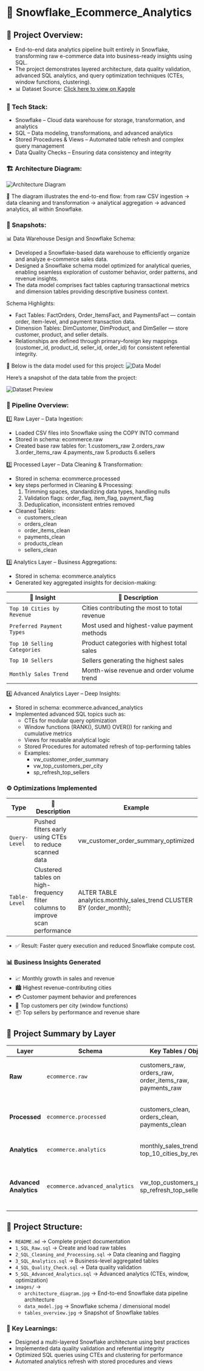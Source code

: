 # 🧊 Snowflake_Ecommerce_Analytics

## 📌 Project Overview:
- End-to-end data analytics pipeline built entirely in Snowflake, transforming raw e-commerce data into business-ready insights using SQL.
- The project demonstrates layered architecture, data quality validation, advanced SQL analytics, and query optimization techniques (CTEs, window functions, clustering).
- 📊 Dataset Source: [Click here to view on Kaggle](https://www.kaggle.com/datasets/olistbr/brazilian-ecommerce?resource=download&select=olist_products_dataset.csv)

### 🧰 Tech Stack:

- Snowflake – Cloud data warehouse for storage, transformation, and analytics
- SQL – Data modeling, transformations, and advanced analytics
- Stored Procedures & Views – Automated table refresh and complex query management
- Data Quality Checks – Ensuring data consistency and integrity

### 🏗️ Architecture Diagram:
![Architecture Diagram](images/architecture_diagram.jpg)

📘 The diagram illustrates the end-to-end flow:
from raw CSV ingestion → data cleaning and transformation → analytical aggregation → advanced analytics, all within Snowflake.

### 📸 Snapshots:
📊 Data Warehouse Design and Snowflake Schema:
 - Developed a Snowflake-based data warehouse to efficiently organize and analyze e-commerce sales data.
 - Designed a Snowflake schema model optimized for analytical queries, enabling seamless exploration of customer behavior, order patterns, and revenue insights.
 - The data model comprises fact tables capturing transactional metrics and dimension tables providing descriptive business context.

Schema Highlights:
 - Fact Tables: FactOrders, Order_ItemsFact, and PaymentsFact — contain order, item-level, and payment transaction data.
 - Dimension Tables: DimCustomer, DimProduct, and DimSeller — store customer, product, and seller details.
 - Relationships are defined through primary–foreign key mappings (customer_id, product_id, seller_id, order_id) for consistent referential integrity.
   
📘 Below is the data model used for this project:
![Data Model](images/data_model.jpg)

Here’s a snapshot of the data table from the project:

![Dataset Preview](images/tables_overview.jpg)

### 🔄 Pipeline Overview:
1️⃣ Raw Layer – Data Ingestion:
- Loaded CSV files into Snowflake using the COPY INTO command
- Stored in schema: ecommerce.raw
- Created base raw tables for:
  1.customers_raw
  2.orders_raw
  3.order_items_raw
  4.payments_raw
  5.products
  6.sellers

2️⃣ Processed Layer – Data Cleaning & Transformation:
- Stored in schema: ecommerce.processed
- key steps performed in Cleaning & Processing:
  1. Trimming spaces, standardizing data types, handling nulls
  2. Validation flags: order_flag, item_flag, payment_flag
  3. Deduplication, inconsistent entries removed
- Cleaned Tables:
   - customers_clean
   - orders_clean
   - order_items_clean
   - payments_clean
   - products_clean
   - sellers_clean

3️⃣ Analytics Layer – Business Aggregations:
- Stored in schema: ecommerce.analytics
- Generated key aggregated insights for decision-making:
  
|           🧩  Insight            |                     📄 Description                   |
|-----------------------------------|------------------------------------------------------|
|     `Top 10 Cities by Revenue`    |     Cities contributing the most to total revenue    |
|     `Preferred Payment Types`     |     Most used and highest-value payment methods      |
|     `Top 10 Selling Categories`   |     Product categories with highest total sales      |
|     `Top 10 Sellers`              |     Sellers generating the highest sales             |
|     `Monthly Sales Trend`         |     Month-wise revenue and order volume trend        |


4️⃣ Advanced Analytics Layer – Deep Insights:
- Stored in schema: ecommerce.advanced_analytics
- Implemented advanced SQL topics such as:
  - CTEs for modular query optimization
  - Window functions (RANK(), SUM() OVER()) for ranking and cumulative metrics
  - Views for reusable analytical logic
  - Stored Procedures for automated refresh of top-performing tables
  - Examples:
      - vw_customer_order_summary
      - vw_top_customers_per_city
      - sp_refresh_top_sellers

### ⚙️ Optimizations Implemented

|       Type      |                    📄 Description                                              |                            Example                                 |
|-----------------|--------------------------------------------------------------------------------|---------------------------------------------------------------------|
|  `Query-Level`  |  Pushed filters early using CTEs to reduce scanned data                        | vw_customer_order_summary_optimized                                 |
|  `Table-Level`  |  Clustered tables on high-frequency filter columns to improve scan performance | ALTER TABLE analytics.monthly_sales_trend CLUSTER BY (order_month); |

- ✅ Result: Faster query execution and reduced Snowflake compute cost.

### 📊 Business Insights Generated
- 📈 Monthly growth in sales and revenue
- 🏙️ Highest revenue-contributing cities
- 💳 Customer payment behavior and preferences
- 👥 Top customers per city (window functions)
- 📦 Top sellers by performance and revenue share

## 🧾 Project Summary by Layer

| Layer | Schema | Key Tables / Objects | Purpose |
|-------|--------|----------------------|----------|
| **Raw** | `ecommerce.raw` | customers_raw, orders_raw, order_items_raw, payments_raw | Data ingestion from CSV using COPY INTO |
| **Processed** | `ecommerce.processed` | customers_clean, orders_clean, payments_clean | Data cleaning, validation flags, deduplication |
| **Analytics** | `ecommerce.analytics` | monthly_sales_trend, top_10_cities_by_revenue | Aggregated business-level insights |
| **Advanced Analytics** | `ecommerce.advanced_analytics` | vw_top_customers_per_city, sp_refresh_top_sellers | Deep analytics using CTEs, window functions, clustering |

## 📂 Project Structure: 
- `README.md` → Complete project documentation
- `1_SQL_Raw.sql` → Create and load raw tables
- `2_SQL_Cleaning_and_Processing.sql` → Data cleaning and flagging
- `3_SQL_Analytics.sql` → Business-level aggregated tables
- `4_SQL_Quality_Check.sql` → Data quality validation
- `5_SQL_Advanced_Analytics.sql` → Advanced analytics (CTEs, window, optimization)
- `images/` →
  - `architecture_diagram.jpg` → End-to-end Snowflake data pipeline architecture
  - `data_model.jpg` → Snowflake schema / dimensional model
  - `tables_overview.jpg` → Snapshot of Snowflake tables
  
### 🧠 Key Learnings:
- Designed a multi-layered Snowflake architecture using best practices  
- Implemented data quality validation and referential integrity  
- Optimized SQL queries using CTEs and clustering for performance  
- Automated analytics refresh with stored procedures and views  

